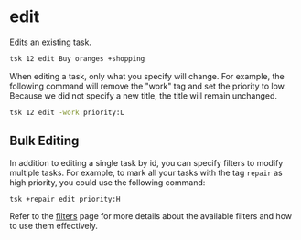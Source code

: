 # edit

Edits an existing task.

```bash
tsk 12 edit Buy oranges +shopping
```

When editing a task, only what you specify will change. For example, the
following command will remove the "work" tag and set the priority to low.
Because we did not specify a new title, the title will remain unchanged.

```bash
tsk 12 edit -work priority:L
```

## Bulk Editing

In addition to editing a single task by id, you can specify filters to modify
multiple tasks. For example, to mark all your tasks with the tag `repair` as
high priority, you could use the following command:

```bash
tsk +repair edit priority:H
```

Refer to the [filters](../filters.md) page for more details about the available
filters and how to use them effectively.
